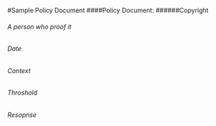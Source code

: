 #Sample Policy Document
####Policy Document:
######Copyright
###### A person who proof it
###### Date
###### Context
###### Throshold
###### Resopnse
